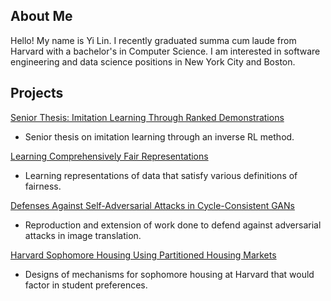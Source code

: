 ## About Me

Hello! My name is Yi Lin. I recently graduated summa cum laude from Harvard with a bachelor's in Computer Science. I am interested in software engineering and data science positions in New York City and Boston.

## Projects

[Senior Thesis: Imitation Learning Through Ranked Demonstrations](https://github.com/yilin-wang/yilin-wang.github.io/blob/master/WANG-SENIORTHESIS-2021.pdf)

* Senior thesis on imitation learning through an inverse RL method.

[Learning Comprehensively Fair Representations](https://github.com/yilin-wang/yilin-wang.github.io/blob/master/LearningComprehensivelyFair.pdf)

* Learning representations of data that satisfy various definitions of fairness.

[Defenses Against Self-Adversarial Attacks in Cycle-Consistent GANs](https://github.com/yilin-wang/yilin-wang.github.io/blob/master/SelfAdversarialDefenses.pdf)

* Reproduction and extension of work done to defend against adversarial attacks in image translation.

[Harvard Sophomore Housing Using Partitioned Housing Markets](https://github.com/yilin-wang/yilin-wang.github.io/blob/master/SophomoreHousing.pdf)

* Designs of mechanisms for sophomore housing at Harvard that would factor in student preferences.

